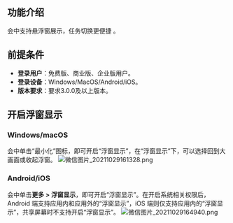 ## 功能介绍
会中支持悬浮窗展示，任务切换更便捷 。

## 前提条件
- **登录用户**：免费版、商业版、企业版用户。
- **登录设备**：Windows/MacOS/Android/iOS。
- **版本要求**：要求3.0.0及以上版本。

## 开启浮窗显示
### Windows/macOS
会中单击“最小化”图标，即可开启“浮窗显示”，在“浮窗显示”下，可以选择回到大画面或收起浮窗。
![微信图片_20211029161328.png](https://meeting-75420.gzc.vod.tencent-cloud.com/support-center/meeting-617bae578902a.png)

### Android/iOS
会中单击**更多 > 浮窗显示**，即可开启“浮窗显示”。在开启系统相关权限后，Android 端支持应用内和应用外的“浮窗显示”，iOS 端则仅支持应用内的“浮窗显示”，共享屏幕时不支持开启“浮窗显示”。
![微信图片_20211029164940.png](https://meeting-75420.gzc.vod.tencent-cloud.com/support-center/meeting-617bb5b8cd0a8.png)
